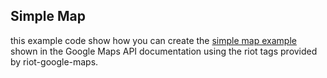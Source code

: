 ## Simple Map

this example code show how you can create the [simple map example](https://developers.google.com/maps/documentation/javascript/examples/map-simple) shown in the Google Maps API documentation using the riot tags provided by riot-google-maps. 